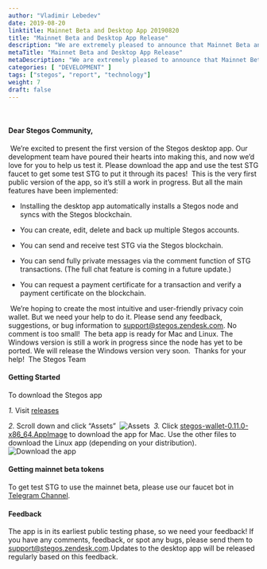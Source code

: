 ```yaml
---
author: "Vladimir Lebedev"
date: 2019-08-20
linktitle: Mainnet Beta and Desktop App 20190820
title: "Mainnet Beta and Desktop App Release"
description: "We are extremely pleased to announce that Mainnet Beta and Desktop App are now live!"
metaTitle: "Mainnet Beta and Desktop App Release"
metaDescription: "We are extremely pleased to announce that Mainnet Beta and Desktop App are now live!"
categories: [ "DEVELOPMENT" ]
tags: ["stegos", "report", "technology"]
weight: 7
draft: false
---
```

​
#### Dear Stegos Community,
​
We’re excited to present the first version of the Stegos desktop app. Our development team have poured their hearts into making this, and now we’d love for you to help us test it. Please download the app and use the test STG faucet to get some test STG to put it through its paces!
​
This is the very first public version of the app, so it’s still a work in progress. But all the main features have been implemented:

- Installing the desktop app automatically installs a Stegos node and syncs with the Stegos blockchain.

- You can create, edit, delete and back up multiple Stegos accounts.

- You can send and receive test STG via the Stegos blockchain.

- You can send fully private messages via the comment function of STG transactions. (The full chat feature is coming in a future update.)

- You can request a payment certificate for a transaction and verify a payment certificate on the blockchain.

​
We’re hoping to create the most intuitive and user-friendly privacy coin wallet. But we need your help to do it. Please send any feedback, suggestions, or bug information to <support@stegos.zendesk.com>. No comment is too small!
​
The beta app is ready for Mac and Linux. The Windows version is still a work in progress since the node has yet to be ported. We will release the Windows version very soon.
​
Thanks for your help!
​
The Stegos Team
​
#### Getting Started
To download the Stegos app

​*1.* Visit [releases](https://github.com/stegos/stegos-wallet/releases)

*2.* Scroll down and click “Assets”
​
![Assets](/images/Desktop_app_1.png)
​
*3.* Click [stegos-wallet-0.11.0-x86_64.AppImage](https://github.com/stegos/stegos-wallet/releases/download/v0.11/stegos-wallet-0.11.0-x86_64.AppImage) to download the app for Mac.
Use the other files to download the Linux app (depending on your distribution).
​
![Download the app](/images/Desktop_app_2.png)
​
#### Getting mainnet beta tokens
To get test STG to use the mainnet beta, please use our faucet bot in [Telegram Channel](https://stg.to/tgn).
​
​
#### Feedback
The app is in its earliest public testing phase, so we need your feedback! If you have any comments, feedback, or spot any bugs, please send them to <support@stegos.zendesk.com>.
​
Updates to the desktop app will be released regularly based on this feedback.
